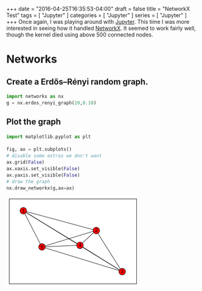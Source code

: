 +++
date = "2016-04-25T16:35:53-04:00"
draft = false
title = "NetworkX Test"
tags = [ "Jupyter" ]
categories = [ "Jupyter" ]
series = [ "Jupyter" ]
+++
Once again, I was playing around with [Jupyter](http://jupyter.org/). This time I was more interested in seeing how it handled 
[NetworkX](https://networkx.github.io/). It seemed to work fairly well, though
the kernel died using above 500 connected nodes.
<!--more-->
Networks
========

Create a Erdős–Rényi random graph.
------


```python
import networkx as nx
g = nx.erdos_renyi_graph(20,0.10)
```

Plot the graph
-----


```python
import matplotlib.pyplot as plt

fig, ax = plt.subplots()
# disable some extras we don't want
ax.grid(False)
ax.xaxis.set_visible(False)
ax.yaxis.set_visible(False)
# draw the graph
nx.draw_networkx(g,ax=ax)
```


![png](output_2_0.png)

